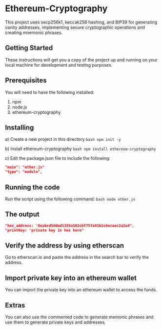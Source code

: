 # Ethereum-Cryptography
This project uses secp256k1, keccak256 hashing, and BIP39 for generating vanity addresses, implementing secure cryptographic operations and creating mnemonic phrases.

## Getting Started
These instructions will get you a copy of the project up and running on your local machine for development and testing purposes.

## Prerequisites
You will need to have the following installed:
1. npm 
2. node.js
3. ethereum-cryptography

## Installing
a) Create a new project in this directory 
```bash npm init -y```

b) Install ethereum-cryptography
```bash npm install ethereum-cryptography```

c) Edit the package.json file to include the following:
```json
"main": "ether.js"
"type": "module",
```

## Running the code
Run the script using the following command:
```bash node ether.js```

## The output
```json
"hex_address: '0xabcd5ddad1389a502cbf75fe01b1c6ecaac2a2a4", 
"printKey: 'private key in hex here"
```

## Verify the address by using etherscan
Go to etherscan.io and paste the address in the search bar to verify the address.

## Import private key into an ethereum wallet
You can import the private key into an ethereum wallet to access the funds.

## Extras
You can also use the commented code to generate memonic phrases and use them to generate private keys and addresses.


